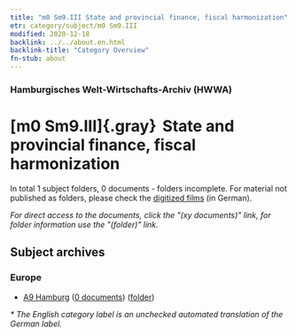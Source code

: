 ```yaml
---
title: "m0 Sm9.III State and provincial finance, fiscal harmonization"
etr: category/subject/m0 Sm9.III
modified: 2020-12-18
backlink: ../../about.en.html
backlink-title: "Category Overview"
fn-stub: about
---
```


### Hamburgisches Welt-Wirtschafts-Archiv (HWWA)
# [m0 Sm9.III]{.gray}&#8201; State and provincial finance, fiscal harmonization&#160; 





In total 1 subject folders, 0 documents - folders incomplete.
For material not published as folders, please check the [digitized films](/film/h1_sh) (in German).

_For direct access to the documents, click the "(xy documents)" link, for folder information use the "(folder)" link._

## Subject archives



### Europe

- [A9 Hamburg](../../../geo/about.en.html#A9) (<a href="https://dfg-viewer.de/show/?tx_dlf[id]=https://pm20.zbw.eu/mets/sh/1409xx/140905/1449xx/144920/public.mets.en.xml" target="_blank">0 documents</a>) ([folder](http://purl.org/pressemappe20/folder/sh/140905,144920))


_* The English category label is an unchecked automated translation of the German label._

